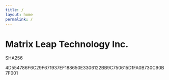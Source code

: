 ```yaml
---
title: /
layout: home
permalink: /
---
```


# Matrix Leap Technology Inc. 

SHA256

4D554786F6C29F671937EF188650E3306122BB9C750615D1FA0B730C90B7F001
